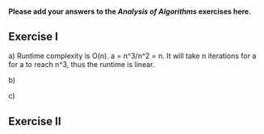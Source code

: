 #### Please add your answers to the ***Analysis of  Algorithms*** exercises here.

## Exercise I

a) Runtime complexity is O(n).  a = n^3/n^2 = n.  It will take n iterations for a for a to reach n^3, thus the runtime is linear.  


b) 


c) 

## Exercise II


